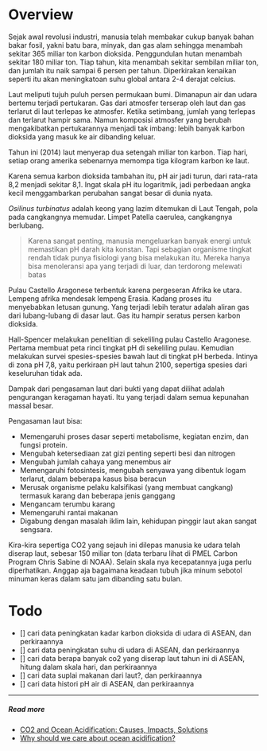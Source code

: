 # Overview

Sejak awal revolusi industri, manusia telah membakar cukup banyak bahan bakar fosil, yakni batu bara, minyak, dan gas alam sehingga menambah sekitar 365 miliar ton karbon dioksida. Penggundulan hutan menambah sekitar 180 miliar ton. Tiap tahun, kita menambah sekitar sembilan miliar ton, dan jumlah itu naik sampai 6 persen per tahun. Diperkirakan kenaikan seperti itu akan meningkatoan suhu global antara 2-4 derajat celcius.

Laut meliputi tujuh puluh persen permukaan bumi. Dimanapun air dan udara bertemu terjadi pertukaran. Gas dari atmosfer terserap oleh laut dan gas terlarut di laut terlepas ke atmosfer. Ketika setimbang, jumlah yang terlepas dan terlarut hampir sama. Namun komposisi atmosfer yang berubah mengakibatkan pertukarannya menjadi tak imbang: lebih banyak karbon dioksida yang masuk ke air dibanding keluar.

Tahun ini (2014) laut menyerap dua setengah miliar ton karbon. Tiap hari, setiap orang amerika sebenarnya memompa tiga kilogram karbon ke laut.

Karena semua karbon dioksida tambahan itu, pH air jadi turun, dari rata-rata 8,2 menjadi sekitar 8,1. Ingat skala pH itu logaritmik, jadi perbedaan angka kecil menggambarkan perubahan sangat besar di dunia nyata.

*Osilinus turbinatus* adalah keong yang lazim ditemukan di Laut Tengah, pola pada cangkangnya memudar. Limpet Patella caerulea, cangkangnya berlubang.

> Karena sangat penting, manusia mengeluarkan banyak energi untuk memastikan pH darah kita konstan. Tapi sebagian organisme tingkat rendah tidak punya fisiologi yang bisa melakukan itu. Mereka hanya bisa menoleransi apa yang terjadi di luar, dan terdorong melewati batas

Pulau Castello Aragonese terbentuk karena pergeseran Afrika ke utara. Lempeng afrika mendesak lempeng Erasia. Kadang proses itu menyebabkan letusan gunung. Yang terjadi lebih teratur adalah aliran gas dari lubang-lubang di dasar laut. Gas itu hampir seratus persen karbon dioksida.

Hall-Spencer melakukan penelitian di sekeliling pulau Castello Aragonese. Pertama membuat peta rinci tingkat pH di sekeliling pulau. Kemudian melakukan survei spesies-spesies bawah laut di tingkat pH berbeda. Intinya di zona pH 7,8, yaitu perkiraan pH laut tahun 2100, sepertiga spesies dari keseluruhan tidak ada.

Dampak dari pengasaman laut dari bukti yang dapat dilihat adalah pengurangan keragaman hayati. Itu yang terjadi dalam semua kepunahan massal besar.

Pengasaman laut bisa:

- Memengaruhi proses dasar seperti metabolisme, kegiatan enzim, dan fungsi protein.
- Mengubah ketersediaan zat gizi penting seperti besi dan nitrogen
- Mengubah jumlah cahaya yang menembus air
- Memengaruhi fotosintesis, mengubah senyawa yang dibentuk logam terlarut, dalam beberapa kasus bisa beracun
- Merusak organisme pelaku kalsifikasi (yang membuat cangkang) termasuk karang dan beberapa jenis ganggang
- Mengancam terumbu karang
- Memengaruhi rantai makanan
- Digabung dengan masalah iklim lain, kehidupan pinggir laut akan sangat sengsara.

Kira-kira sepertiga CO2 yang sejauh ini dilepas manusia ke udara telah diserap laut, sebesar 150 miliar ton (data terbaru lihat di PMEL Carbon Program Chris Sabine di NOAA). Selain skala nya kecepatannya juga perlu diperhatikan. Anggap aja bagaimana keadaan tubuh jika minum sebotol minuman keras dalam satu jam dibanding satu bulan.

# Todo

- [] cari data peningkatan kadar karbon dioksida di udara di ASEAN, dan perkiraannya
- [] cari data peningkatan suhu di udara di ASEAN, dan perkiraannya
- [] cari data berapa banyak co2 yang diserap laut tahun ini di ASEAN, hitung dalam skala hari, dan perkiraannya
- [] cari data suplai makanan dari laut?, dan perkiraannya
- [] cari data histori pH air di ASEAN, dan perkiraannya

---

##### Read more

- [CO2 and Ocean Acidification: Causes, Impacts, Solutions](https://www.ucsusa.org/resources/co2-and-ocean-acidification)
- [Why should we care about ocean acidification?](https://www.womeninoceanscience.com/blog/2020/11/15/why-should-we-care-about-ocean-acidification)